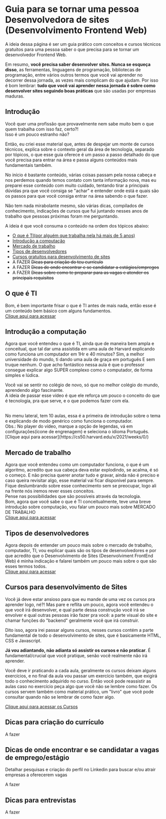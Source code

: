 # Guia para se tornar uma pessoa Desenvolvedora de sites (Desenvolvimento Frontend Web)
A ideia dessa página é ser um guia prático com conceitos e cursos técnicos gratuitos para uma pessoa saber o que precisa para se tornar um desenvolvedor Frontend Web. <br />

Em resumo, **você precisa saber desenvolver sites. Nunca se esqueça disso**, as ferramentas, linguagens de programação, bibliotecas de programação, entre vários outros termos que você vai aprender no decorrer dessa jornada, as vezes mais complicam do que ajudam. Por isso é bom lembrar: **tudo que você vai aprender nessa jornada é sobre como desenvolver sites seguindo boas práticas** que são usadas por empresas maduras.

## Introdução
Você quer uma profissão que provavelmente nem sabe muito bem o que quem trabalha com isso faz, certo?! <br />
Isso é um pouco estranho não? <br />

Então, eu criei esse material que, antes de despejar um monte de cursos técnicos, explica sobre o contexto geral da área de tecnologia, separado por tópicos, o que esse guia oferece é um passo a passo detalhado do que você precisa para entrar na área e passa alguns conteúdos mais fundamentais também.<br />

No início é bastante conteúdo, várias coisas passam pela nossa cabeça e nos perdemos quando temos contato com tanta informação nova, mas eu preparei esse conteúdo com muito cuidado, tentando tirar a principais dúvidas pra que você consiga se "achar" e entender onde está e quais são os passos para que você consiga entrar na área sabendo o que fazer. <br />

Não tem nada mirabolante mesmo, são várias dicas, compilados de conhecimento, indicações de cursos que fui juntando nesses anos de trabalho que pessoas próximas foram me perguntando. <br />

A ideia é que você consuma o conteúdo na ordem dos tópicos abaixo:
 - [O que é TI(por alguém que trabalha nela há mais de 5 anos)](#O-que-é-TI)
 - [Introdução a computação](#introdução-a-computação)
 - [Mercado de trabalho](#mercado-de-trabalho)
 - [Tipos de desenvolvedores](#tipos-de-desenvolvedores)
 - [Cursos gratuitos para desenvolvimento de sites](#cursos-para-desenvolvimento-de-sites)
 - A FAZER <s>Dicas para criação do teu currículo</s>
 - A FAZER <s>Dicas de onde encontrar e se candidatar a estágios/empregos</s>
 - A FAZER <s>Dicas sobre como te preparar para as vagas e atender os principais requisitos</s>

## O que é TI

Bom, é bem importante frisar o que é TI antes de mais nada, então esse é um conteúdo bem básico com alguns fundamentos. <br />
[Clique aqui para acessar](o-que-e-ti.md)

## Introdução a computação
Agora que você entendeu o que é TI, ainda que de maneira bem ampla e conceitual, que tal dar uma assistida em uma aula de Harvard explicando como funciona um computador em 1Hr e 40 minutos? Sim, a melhor universidade do mundo, ti dando uma aula de graça em português E sem truque nenhum. O que acho fantástico nessa aula é que o professor consegue explicar algo SUPER complexo como o computador, de forma simples e lúdica. <br />

Você vai se sentir no colégio de novo, só que no melhor colégio do mundo, aprendendo algo fascinante. <br />
A ideia de passar esse vídeo é que ele reforça um pouco o conceito do que é tecnologia, pra que serve, e o que podemos fazer com ela. <br />

<br />
No menu lateral, tem 10 aulas, essa é a primeira de introdução sobre o tema e explicando de modo genérico como funciona o computador. <br />
Obs.: No player do vídeo, marque a opção de legendas, vá em configurações(ícone de engrenagem) e seleciona o idioma Português. <br />
[Clique aqui para acessar](https://cs50.harvard.edu/x/2021/weeks/0/) 


## Mercado de trabalho
Agora que você entendeu como um computador funciona, o que é um algoritmo, acredito que sua cabeça deva estar explodindo, se acalma, é só o começo. E não precisa querer anotar tudo e gravar, ainda não é preciso e caso queira revisitar algo, esse material vai ficar disponível para sempre. Fique deslumbrando sobre esse conhecimento sem se preocupar, logo ali na frente nós iremos rever esses conceitos. <br />
Pense nas possibilidades que são possíveis através da tecnologia. <br />
Bom, agora que você sabe o que é TI conceitualmente, teve uma breve introdução sobre computação, vou falar um pouco mais sobre MERCADO DE TRABALHO<br />
[Clique aqui para acessar](mercado-de-trabalho.md)


## Tipos de desenvolvedores
Agora depois de entender um pouco mais sobre o mercado de trabalho, computador, TI, vou explicar quais são os tipos de desenvolvedores
e por que acredito que o Desenvolvimento de Sites (Desenvolviment FrontEnd Web) é minha indicação e falarei também um pouco mais sobre o que são esses termos todos.<br />
[Clique aqui para acessar](tipos-de-desenvolvedores.md)

## Cursos para desenvolvimento de Sites
Você já deve estar ansioso para que eu mande de uma vez os cursos pra aprender logo, né?! Mas pare e reflita um pouco, agora você entendeu o
que você irá desenvolver, e qual parte dessa construção você irá se envolver e qual outras pessoas irão fazer pra você: a parte visual do site e chamar funções do "backend" geralmente você que irá construir. <br />

Dito isso, agora irei passar alguns cursos, nesses cursos contém a parte fundamental de todo o desenvolvimento de sites, que é basicamente HTML, CSS e Javascript. <br />   

**Já vou adiantando, não adianta só assistir os cursos e não praticar**. É fundamental/crucial que você pratique, senão você realmente não irá aprender. <br /> 

Você deve ir praticando a cada aula, geralmente os cursos deixam alguns exercícios, e no final da aula vou passar um exercício também, que exigirá todo o conhecimento adquirido no curso. Então você pode reassistir as aulas caso no exercício peça algo que você não se lembre como fazer. Os cursos servem também como material prático, um "livro" que você pode consultar quando não se lembrar de como fazer algo. <br />

[Clique aqui para acessar os Cursos](cursos-desenvolvimento-web.md)

## Dicas para criação do currículo

A fazer 

## Dicas de onde encontrar e se candidatar a vagas de emprego/estágio

Detalhar pesquisas e criação do perfil no Linkedin para buscar e/ou atrair empresas a oferecerem vagas

A fazer 

## Dicas para entrevistas 

A fazer 


